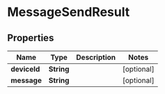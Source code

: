 

# MessageSendResult


## Properties

Name | Type | Description | Notes
------------ | ------------- | ------------- | -------------
**deviceId** | **String** |  |  [optional]
**message** | **String** |  |  [optional]



